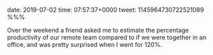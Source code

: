 date: 2019-07-02
time: 07:57:37+0000
tweet: 1145964730722521089
%%%

Over the weekend a friend asked me to estimate the percentage productivity of our remote team compared to if we were together in an office, and was pretty surprised when I went for 120%.

